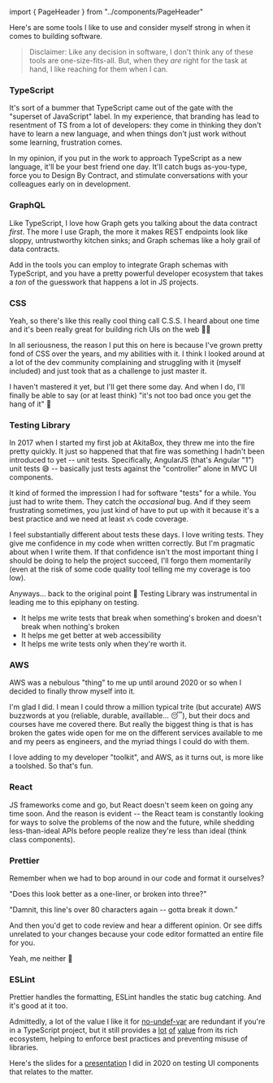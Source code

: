 import { PageHeader } from "../components/PageHeader"

<PageHeader title="My Software Toolkit">
  <p>Here's are some tools I like to use and consider myself strong in when it comes to building software.</p>
  <blockquote>Disclaimer: Like any decision in software, I don't think any of these tools are one-size-fits-all. But, when they <em>are</em> right for the task at hand, I like reaching for them when I can.</blockquote>
</PageHeader>

### TypeScript

It's sort of a bummer that TypeScript came out of the gate with the "superset of JavaScript" label. In my experience, that branding has lead to resentment of TS from a lot of developers: they come in thinking they don't have to learn a new language, and when things don't just work without some learning, frustration comes.

In my opinion, if you put in the work to approach TypeScript as a new language, it'll be your best friend one day. It'll catch bugs as-you-type, force you to Design By Contract, and stimulate conversations with your colleagues early on in development.

### GraphQL

Like TypeScript, I love how Graph gets you talking about the data contract _first_. The more I use Graph, the more it makes REST endpoints look like sloppy, untrustworthy kitchen sinks; and Graph schemas like a holy grail of data contracts.

Add in the tools you can employ to integrate Graph schemas with TypeScript, and you have a pretty powerful developer ecosystem that takes a _ton_ of the guesswork that happens a lot in JS projects.

### CSS

Yeah, so there's like this really cool thing call C.S.S. I heard about one time and it's been really great for building rich UIs on the web 💁‍♂️

In all seriousness, the reason I put this on here is because I've grown pretty fond of CSS over the years, and my abilities with it. I think I looked around at a lot of the dev community complaining and struggling with it (myself included) and just took that as a challenge to just master it.

I haven't mastered it yet, but I'll get there some day. And when I do, I'll finally be able to say (or at least think) "it's not too bad once you get the hang of it" 🙂

### Testing Library

In 2017 when I started my first job at AkitaBox, they threw me into the fire pretty quickly. It just so happened that that fire was something I hadn't been introduced to yet -- unit tests. Specifically, AngularJS (that's Angular "1") unit tests 😅 -- basically just tests against the "controller" alone in MVC UI components.

It kind of formed the impression I had for software "tests" for a while. You just had to write them. They catch the _occasional_ bug. And if they seem frustrating sometimes, you just kind of have to put up with it because it's a best practice and we need at least `x%` code coverage.

I feel substantially different about tests these days. I love writing tests. They give me confidence in my code when written correctly. But I'm pragmatic about when I write them. If that confidence isn't the most important thing I should be doing to help the project succeed, I'll forgo them momentarily (even at the risk of some code quality tool telling me my coverage is too low).

Anyways... back to the original point 🙂 Testing Library was instrumental in leading me to this epiphany on testing.

- It helps me write tests that break when something's broken and doesn't break when nothing's broken
- It helps me get better at web accessibility
- It helps me write tests only when they're worth it.

### AWS

AWS was a nebulous "thing" to me up until around 2020 or so when I decided to finally throw myself into it.

I'm glad I did. I mean I could throw a million typical trite (but accurate) AWS buzzwords at you (reliable, durable, availlable... 😴), but their docs and courses have me covered there. But really the biggest thing is that is has broken the gates wide open for me on the different services available to me and my peers as engineers, and the myriad things I could do with them.

I love adding to my developer "toolkit", and AWS, as it turns out, is more like a toolshed. So that's fun.

### React

JS frameworks come and go, but React doesn't seem keen on going any time soon. And the reason is evident -- the React team is constantly looking for ways to solve the problems of the now and the future, while shedding less-than-ideal APIs before people realize they're less than ideal (think class components).

### Prettier

Remember when we had to bop around in our code and format it ourselves?

"Does this look better as a one-liner, or broken into three?"

"Damnit, this line's over 80 characters again -- gotta break it down."

And then you'd get to code review and hear a different opinion. Or see diffs unrelated to your changes because your code editor formatted an entire file for you.

Yeah, me neither 🙂

### ESLint

Prettier handles the formatting, ESLint handles the static bug catching. And it's good at it too.

Admittedly, a lot of the value I like it for [no-undef-var](https://eslint.org/docs/rules/no-undef) are redundant if you're in a TypeScript project, but it still provides a [lot](https://www.npmjs.com/package/eslint-plugin-jest) [of](https://github.com/yannickcr/eslint-plugin-react) [value](https://www.npmjs.com/package/eslint-plugin-jsx-a11y) from its rich ecosystem, helping to enforce best practices and preventing misuse of libraries.

Here's the slides for a [presentation](https://slides.com/brettabramczyk-1/testing-ui-components) I did in 2020 on testing UI components that relates to the matter.
